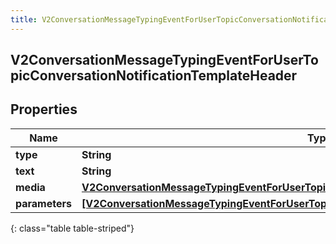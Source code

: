 ```yaml
---
title: V2ConversationMessageTypingEventForUserTopicConversationNotificationTemplateHeader
---
```

## V2ConversationMessageTypingEventForUserTopicConversationNotificationTemplateHeader

## Properties

|Name | Type | Description | Notes|
|------------ | ------------- | ------------- | -------------|
| **type** | **String** |  | [optional] |
| **text** | **String** |  | [optional] |
| **media** | [**V2ConversationMessageTypingEventForUserTopicConversationContentAttachment**](V2ConversationMessageTypingEventForUserTopicConversationContentAttachment.html) |  | [optional] |
| **parameters** | [**[V2ConversationMessageTypingEventForUserTopicConversationNotificationTemplateParameter]**](V2ConversationMessageTypingEventForUserTopicConversationNotificationTemplateParameter.html) |  | [optional] |
{: class="table table-striped"}



